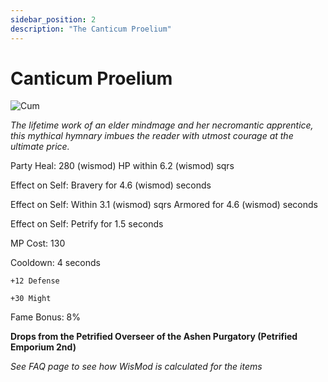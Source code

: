```yaml
---
sidebar_position: 2
description: "The Canticum Proelium"
---
```


# Canticum Proelium

![Cum](https://vwiki.valorserver.com/api/item/picture/canticum%20proelium)

<i>The lifetime work of an elder mindmage and her necromantic apprentice, this mythical hymnary imbues the reader with utmost courage at the ultimate price.</i>

Party Heal: 280 (wismod) HP within 6.2 (wismod) sqrs

Effect on Self: Bravery for 4.6 (wismod) seconds

Effect on Self: Within 3.1 (wismod) sqrs Armored for 4.6 (wismod) seconds

Effect on Self: Petrify for 1.5 seconds

MP Cost: 130

Cooldown: 4 seconds

    +12 Defense
    
    +30 Might

Fame Bonus: 8%

**Drops from the Petrified Overseer of the Ashen Purgatory (Petrified Emporium 2nd)**

*See FAQ page to see how WisMod is calculated for the items*
